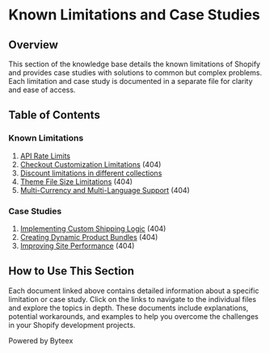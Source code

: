 # Known Limitations and Case Studies

## Overview

This section of the knowledge base details the known limitations of Shopify and provides case studies with solutions to common but complex problems. Each limitation and case study is documented in a separate file for clarity and ease of access.

## Table of Contents

### Known Limitations
1. [API Rate Limits](known_limitations/API_Rate_Limits.md) 
2. [Checkout Customization Limitations](known_limitations/Checkout_Customization.md) (404)
3. [Discount limitations in different collections](known_limitations/Discount_Collection_Limit.md) 
4. [Theme File Size Limitations](known_limitations/Theme_File_Size.md) (404)
5. [Multi-Currency and Multi-Language Support](known_limitations/Multi_Currency_Language.md) (404)

### Case Studies
1. [Implementing Custom Shipping Logic](case_studies/Implementing_Custom_Shipping_Logic.md) (404)
2. [Creating Dynamic Product Bundles](case_studies/Creating_Dynamic_Product_Bundles.md) (404)
3. [Improving Site Performance](case_studies/Improving_Site_Performance.md) (404)

## How to Use This Section

Each document linked above contains detailed information about a specific limitation or case study. Click on the links to navigate to the individual files and explore the topics in depth. These documents include explanations, potential workarounds, and examples to help you overcome the challenges in your Shopify development projects.

Powered by Byteex
